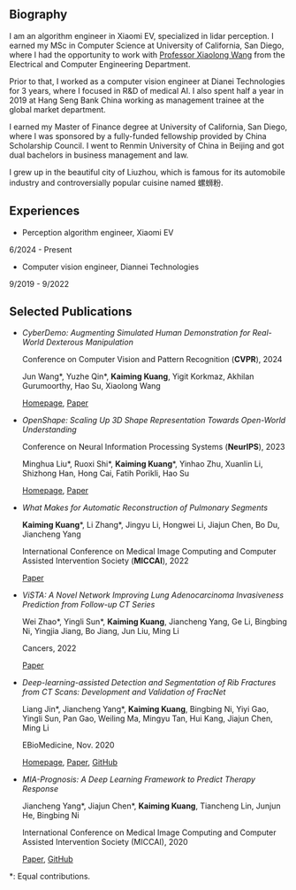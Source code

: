## Biography
I am an algorithm engineer in Xiaomi EV, specialized in lidar perception. I earned my MSc in Computer Science at University of California, San Diego, where I had the opportunity to work with [Professor Xiaolong Wang](https://xiaolonw.github.io/) from the Electrical and Computer Engineering Department.

Prior to that, I worked as a computer vision engineer at Dianei Technologies for 3 years, where I focused in R&D of medical AI. I also spent half a year in 2019 at Hang Seng Bank China working as management trainee at the global market department.

I earned my Master of Finance degree at University of California, San Diego, where I was sponsored by a fully-funded fellowship provided by China Scholarship Council. I went to Renmin University of China in Beijing and got dual bachelors in business management and law.

I grew up in the beautiful city of Liuzhou, which is famous for its automobile industry and controversially popular cuisine named 螺蛳粉.

## Experiences
- Perception algorithm engineer, Xiaomi EV

6/2024 - Present

- Computer vision engineer, Diannei Technologies

9/2019 - 9/2022

## Selected Publications

- *CyberDemo: Augmenting Simulated Human Demonstration for Real-World Dexterous Manipulation*

  Conference on Computer Vision and Pattern Recognition (**CVPR**), 2024

  Jun Wang\*, Yuzhe Qin\*, **Kaiming Kuang**, Yigit Korkmaz, Akhilan Gurumoorthy, Hao Su, Xiaolong Wang

  [Homepage](https://cyber-demo.github.io/), [Paper](https://arxiv.org/abs/2402.14795)

- *OpenShape: Scaling Up 3D Shape Representation Towards Open-World Understanding*

  Conference on Neural Information Processing Systems (**NeurIPS**), 2023

  Minghua Liu\*, Ruoxi Shi\*, **Kaiming Kuang**\*, Yinhao Zhu, Xuanlin Li, Shizhong Han, Hong Cai, Fatih Porikli, Hao Su

  [Homepage](https://colin97.github.io/OpenShape/), [Paper](https://arxiv.org/pdf/2305.10764)

- *What Makes for Automatic Reconstruction of Pulmonary Segments*

  **Kaiming Kuang**\*, Li Zhang\*, Jingyu Li, Hongwei Li, Jiajun Chen, Bo Du, Jiancheng Yang

  International Conference on Medical Image Computing and Computer Assisted Intervention Society (**MICCAI**), 2022

  [Paper](https://arxiv.org/pdf/2109.08684.pdf)

- *ViSTA: A Novel Network Improving Lung Adenocarcinoma Invasiveness Prediction from Follow-up CT Series*

  Wei Zhao\*, Yingli Sun\*, **Kaiming Kuang**, Jiancheng Yang, Ge Li, Bingbing Ni, Yingjia Jiang, Bo Jiang, Jun Liu, Ming Li

  Cancers, 2022

  [Paper](https://www.mdpi.com/2072-6694/14/15/3675)

- *Deep-learning-assisted Detection and Segmentation of Rib Fractures from CT Scans: Development and Validation of FracNet*

  Liang Jin\*, Jiancheng Yang\*, **Kaiming Kuang**, Bingbing Ni, Yiyi Gao, Yingli Sun, Pan Gao, Weiling Ma, Mingyu Tan, Hui Kang, Jiajun Chen, Ming Li

  EBioMedicine, Nov. 2020

  [Homepage](https://m3dv.github.io/FracNet/), [Paper](https://doi.org/10.1016/j.ebiom.2020.103106), [GitHub](https://github.com/M3DV/FracNet)

- *MIA-Prognosis: A Deep Learning Framework to Predict Therapy Response*

  Jiancheng Yang\*, Jiajun Chen\*, **Kaiming Kuang**, Tiancheng Lin, Junjun He, Bingbing Ni

  International Conference on Medical Image Computing and Computer Assisted Intervention Society (MICCAI), 2020
  
  [Paper](https://arxiv.org/abs/2010.04062), [GitHub](https://github.com/M3DV/SimTA)

\*: Equal contributions.
